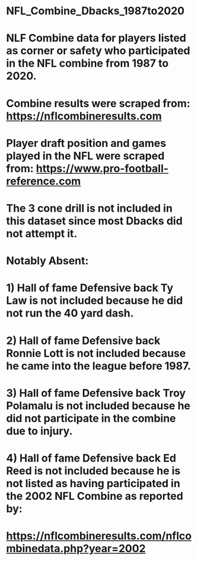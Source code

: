 # NFL_Combine_Dbacks_1987to2020
# NLF Combine data for players listed as corner or safety who participated in the NFL combine from 1987 to 2020.

# Combine results were scraped from:                                    https://nflcombineresults.com
# Player draft position and games played in the NFL were scraped from:  https://www.pro-football-reference.com

# The 3 cone drill is not included in this dataset since most Dbacks did not attempt it.

# Notably Absent: 
#            1) Hall of fame Defensive back Ty Law is not included because he did not run the 40 yard dash.
#            2) Hall of fame Defensive back Ronnie Lott is not included because he came into the league before 1987.
#            3) Hall of fame Defensive back Troy Polamalu is not included because he did not participate in the combine due to injury.             
#            4) Hall of fame Defensive back Ed Reed is not included because he is not listed as having participated in the 2002 NFL Combine as reported by:
#            https://nflcombineresults.com/nflcombinedata.php?year=2002
